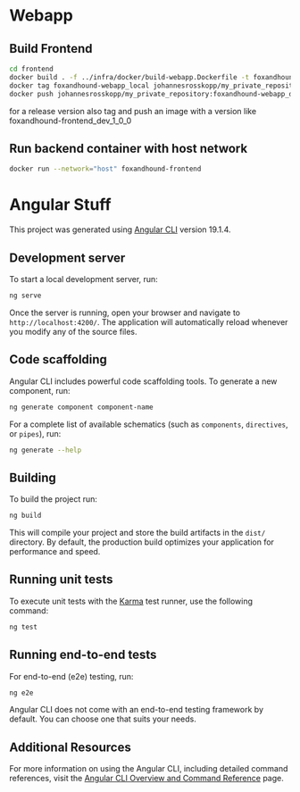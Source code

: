 # Webapp

## Build Frontend

```bash
cd frontend
docker build . -f ../infra/docker/build-webapp.Dockerfile -t foxandhound-webapp_local
docker tag foxandhound-webapp_local johannesrosskopp/my_private_repository:foxandhound-webapp_dev_latest
docker push johannesrosskopp/my_private_repository:foxandhound-webapp_dev_latest
```

for a release version also tag and push an image with a version like foxandhound-frontend_dev_1_0_0

## Run backend container with host network

```bash
docker run --network="host" foxandhound-frontend
```


# Angular Stuff

This project was generated using [Angular CLI](https://github.com/angular/angular-cli) version 19.1.4.

## Development server

To start a local development server, run:

```bash
ng serve
```

Once the server is running, open your browser and navigate to `http://localhost:4200/`. The application will automatically reload whenever you modify any of the source files.

## Code scaffolding

Angular CLI includes powerful code scaffolding tools. To generate a new component, run:

```bash
ng generate component component-name
```

For a complete list of available schematics (such as `components`, `directives`, or `pipes`), run:

```bash
ng generate --help
```

## Building

To build the project run:

```bash
ng build
```

This will compile your project and store the build artifacts in the `dist/` directory. By default, the production build optimizes your application for performance and speed.

## Running unit tests

To execute unit tests with the [Karma](https://karma-runner.github.io) test runner, use the following command:

```bash
ng test
```

## Running end-to-end tests

For end-to-end (e2e) testing, run:

```bash
ng e2e
```

Angular CLI does not come with an end-to-end testing framework by default. You can choose one that suits your needs.

## Additional Resources

For more information on using the Angular CLI, including detailed command references, visit the [Angular CLI Overview and Command Reference](https://angular.dev/tools/cli) page.
